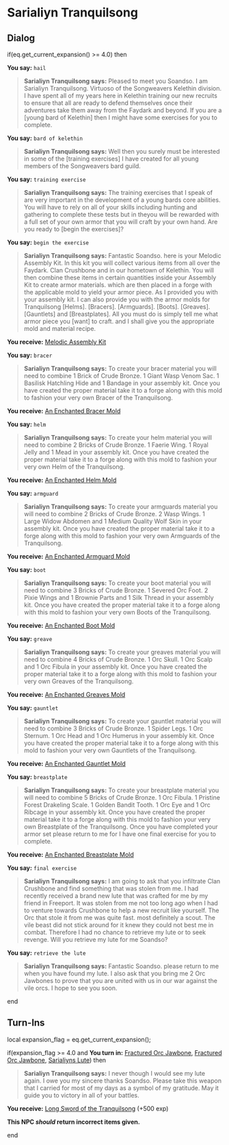 # Sarialiyn Tranquilsong
## Dialog

if(eq.get_current_expansion() >= 4.0) then


**You say:** `hail`




>**Sarialiyn Tranquilsong says:** Pleased to meet you Soandso. I am Sarialiyn Tranquilsong. Virtuoso of the Songweavers Kelethin division. I have spent all of my years here in Kelethin training our new recruits to ensure that all are ready to defend themselves once their adventures take them away from the Faydark and beyond. If you are a [young bard of Kelethin] then I might have some exercises for you to complete.


**You say:** `bard of kelethin`




>**Sarialiyn Tranquilsong says:** Well then you surely must be interested in some of the [training exercises] I have created for all young members of the Songweavers bard guild.


**You say:** `training exercise`




>**Sarialiyn Tranquilsong says:** The training exercises that I speak of are very important in the development of a young bards core abilities. You will have to rely on all of your skills including hunting and gathering to complete these tests but in theyou will be rewarded with a full set of your own armor that you will craft by your own hand. Are you ready to [begin the exercises]?


**You say:** `begin the exercise`




>**Sarialiyn Tranquilsong says:** Fantastic Soandso. here is your Melodic Assembly Kit. In this kit you will collect various items from all over the Faydark. Clan Crushbone and in our hometown of Kelethin. You will then combine these items in certain quantities inside your Assembly Kit to create armor materials. which are then placed in a forge with the applicable mold to yield your armor piece. As I provided you with your assembly kit. I can also provide you with the armor molds for Tranquilsong [Helms]. [Bracers]. [Armguards]. [Boots]. [Greaves]. [Gauntlets] and [Breastplates]. All you must do is simply tell me what armor piece you [want] to craft. and I shall give you the appropriate mold and material recipe.



**You receive:**  [Melodic Assembly Kit](/item/17368)


**You say:** `bracer`




>**Sarialiyn Tranquilsong says:** To create your bracer material you will need to combine 1 Brick of Crude Bronze. 1 Giant Wasp Venom Sac. 1 Basilisk Hatchling Hide and 1 Bandage in your assembly kit. Once you have created the proper material take it to a forge along with this mold to fashion your very own Bracer of the Tranquilsong.



**You receive:**  [An Enchanted Bracer Mold](/item/22611)


**You say:** `helm`




>**Sarialiyn Tranquilsong says:** To create your helm material you will need to combine 2 Bricks of Crude Bronze. 1 Faerie Wing. 1 Royal Jelly and 1 Mead in your assembly kit. Once you have created the proper material take it to a forge along with this mold to fashion your very own Helm of the Tranquilsong.



**You receive:**  [An Enchanted Helm Mold](/item/22610)


**You say:** `armguard`




>**Sarialiyn Tranquilsong says:** To create your armguards material you will need to combine 2 Bricks of Crude Bronze. 2 Wasp Wings. 1 Large Widow Abdomen and 1 Medium Quality Wolf Skin in your assembly kit. Once you have created the proper material take it to a forge along with this mold to fashion your very own Armguards of the Tranquilsong.



**You receive:**  [An Enchanted Armguard Mold](/item/22613)


**You say:** `boot`




>**Sarialiyn Tranquilsong says:** To create your boot material you will need to combine 3 Bricks of Crude Bronze. 1 Severed Orc Foot. 2 Pixie Wings and 1 Brownie Parts and 1 Silk Thread in your assembly kit. Once you have created the proper material take it to a forge along with this mold to fashion your very own Boots of the Tranquilsong.



**You receive:**  [An Enchanted Boot Mold](/item/22612)


**You say:** `greave`




>**Sarialiyn Tranquilsong says:** To create your greaves material you will need to combine 4 Bricks of Crude Bronze. 1 Orc Skull. 1 Orc Scalp and 1 Orc Fibula in your assembly kit. Once you have created the proper material take it to a forge along with this mold to fashion your very own Greaves of the Tranquilsong.



**You receive:**  [An Enchanted Greaves Mold](/item/22614)


**You say:** `gauntlet`




>**Sarialiyn Tranquilsong says:** To create your gauntlet material you will need to combine 3 Bricks of Crude Bronze. 1 Spider Legs. 1 Orc Sternum. 1 Orc Head and 1 Orc Humerus in your assembly kit. Once you have created the proper material take it to a forge along with this mold to fashion your very own Gauntlets of the Tranquilsong.



**You receive:**  [An Enchanted Gauntlet Mold](/item/22615)


**You say:** `breastplate`




>**Sarialiyn Tranquilsong says:** To create your breastplate material you will need to combine 5 Bricks of Crude Bronze. 1 Orc Fibula. 1 Pristine Forest Drakeling Scale. 1 Golden Bandit Tooth. 1 Orc Eye and 1 Orc Ribcage in your assembly kit. Once you have created the proper material take it to a forge along with this mold to fashion your very own Breastplate of the Tranquilsong. Once you have completed your armor set please return to me for I have one final exercise for you to complete.



**You receive:**  [An Enchanted Breastplate Mold](/item/22616)


**You say:** `final exercise`




>**Sarialiyn Tranquilsong says:** I am going to ask that you infiltrate Clan Crushbone and find something that was stolen from me. I had recently received a brand new lute that was crafted for me by my friend in Freeport. It was stolen from me not too long ago when I had to venture towards Crushbone to help a new recruit like yourself. The Orc that stole it from me was quite fast. most definitely a scout. The vile beast did not stick around for it knew they could not best me in combat. Therefore I had no chance to retrieve my lute or to seek revenge.  Will you retrieve my lute for me Soandso?


**You say:** `retrieve the lute`




>**Sarialiyn Tranquilsong says:** Fantastic Soandso. please return to me when you have found my lute. I also ask that you bring me 2 Orc Jawbones to prove that you are united with us in our war against the vile orcs. I hope to see you soon.

end

## Turn-Ins



local expansion_flag = eq.get_current_expansion();




if(expansion_flag >= 4.0 and  **You turn in:** [Fractured Orc Jawbone](/item/22694), [Fractured Orc Jawbone](/item/22694), [Sarialiyns Lute](/item/27540)) then


>**Sarialiyn Tranquilsong says:** I never though I would see my lute again. I owe you my sincere thanks Soandso. Please take this weapon that I carried for most of my days as a symbol of my gratitude. May it guide you to victory in all of your battles.


 **You receive:**  [Long Sword of the Tranquilsong](/item/27533) (+500 exp)

**This NPC *should* return incorrect items given.**

end